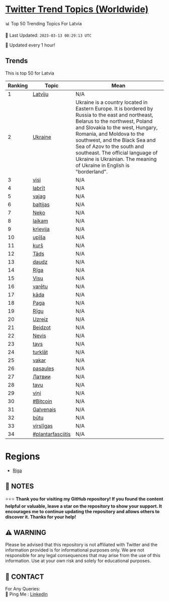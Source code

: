 [Twitter Trend Topics (Worldwide)](https://github.com/ErcinDedeoglu/Twitter-Trend-Topics)
==========


📊 Top 50 Trending Topics For Latvia

📆 Last Updated: `2023-03-13 00:29:13 UTC`

🔧 Updated every 1 hour!


## Trends

This is top 50 for Latvia

| Ranking | Topic | Mean |
| ------- | ------------ | ------------ |
| 1 | [Latviju](http://twitter.com/search?q=Latviju) | N/A |
| 2 | [Ukraine](http://twitter.com/search?q=Ukraine) | Ukraine is a country located in Eastern Europe. It is bordered by Russia to the east and northeast, Belarus to the northwest, Poland and Slovakia to the west, Hungary, Romania, and Moldova to the southwest, and the Black Sea and Sea of Azov to the south and southeast. The official language of Ukraine is Ukrainian. The meaning of Ukraine in English is "borderland". |
| 3 | [visi](http://twitter.com/search?q=visi) | N/A |
| 4 | [labrīt](http://twitter.com/search?q=labr%c4%abt) | N/A |
| 5 | [vajag](http://twitter.com/search?q=vajag) | N/A |
| 6 | [baltijas](http://twitter.com/search?q=baltijas) | N/A |
| 7 | [Neko](http://twitter.com/search?q=Neko) | N/A |
| 8 | [laikam](http://twitter.com/search?q=laikam) | N/A |
| 9 | [krievija](http://twitter.com/search?q=krievija) | N/A |
| 10 | [upīša](http://twitter.com/search?q=up%c4%ab%c5%a1a) | N/A |
| 11 | [kurš](http://twitter.com/search?q=kur%c5%a1) | N/A |
| 12 | [Tāds](http://twitter.com/search?q=T%c4%81ds) | N/A |
| 13 | [daudz](http://twitter.com/search?q=daudz) | N/A |
| 14 | [Rīga](http://twitter.com/search?q=R%c4%abga) | N/A |
| 15 | [Visu](http://twitter.com/search?q=Visu) | N/A |
| 16 | [varētu](http://twitter.com/search?q=var%c4%93tu) | N/A |
| 17 | [kāda](http://twitter.com/search?q=k%c4%81da) | N/A |
| 18 | [Paga](http://twitter.com/search?q=Paga) | N/A |
| 19 | [Rīgu](http://twitter.com/search?q=R%c4%abgu) | N/A |
| 20 | [Uzreiz](http://twitter.com/search?q=Uzreiz) | N/A |
| 21 | [Beidzot](http://twitter.com/search?q=Beidzot) | N/A |
| 22 | [Nevis](http://twitter.com/search?q=Nevis) | N/A |
| 23 | [tavs](http://twitter.com/search?q=tavs) | N/A |
| 24 | [turklāt](http://twitter.com/search?q=turkl%c4%81t) | N/A |
| 25 | [vakar](http://twitter.com/search?q=vakar) | N/A |
| 26 | [pasaules](http://twitter.com/search?q=pasaules) | N/A |
| 27 | [Латвии](http://twitter.com/search?q=%d0%9b%d0%b0%d1%82%d0%b2%d0%b8%d0%b8) | N/A |
| 28 | [tavu](http://twitter.com/search?q=tavu) | N/A |
| 29 | [viņi](http://twitter.com/search?q=vi%c5%86i) | N/A |
| 30 | [#Bitcoin](http://twitter.com/search?q=%23Bitcoin) | N/A |
| 31 | [Galvenais](http://twitter.com/search?q=Galvenais) | N/A |
| 32 | [būtu](http://twitter.com/search?q=b%c5%abtu) | N/A |
| 33 | [virslīgas](http://twitter.com/search?q=virsl%c4%abgas) | N/A |
| 34 | [#plantarfasciitis](http://twitter.com/search?q=%23plantarfasciitis) | N/A |



# Regions

* [Riga](</Latvia/Riga.md>)



## 📝 NOTES

⭐⭐⭐ **Thank you for visiting my GitHub repository! If you found the content helpful or valuable, leave a star on the repository to show your support. It encourages me to continue updating the repository and allows others to discover it. Thanks for your help!**


## ⚠️ WARNING

Please be advised that this repository is not affiliated with Twitter and the information provided is for informational purposes only. We are not responsible for any legal consequences that may arise from the use of this information. Use at your own risk and solely for educational purposes.


## 📨 CONTACT

 For Any Queries:  
            🏓 Ping Me : [LinkedIn](https://www.linkedin.com/in/ercindedeoglu/)
